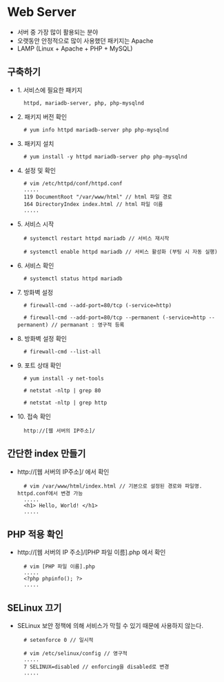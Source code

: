 # Web Server

- 서버 중 가장 많이 활용되는 분야
- 오랫동안 안정적으로 많이 사용했던 패키지는 Apache
- LAMP (Linux + Apache + PHP + MySQL)

## 구축하기

- 1\. 서비스에 필요한 패키지

		httpd, mariadb-server, php, php-mysqlnd

- 2\. 패키지 버전 확인

		# yum info httpd mariadb-server php php-mysqlnd

- 3\. 패키지 설치

		# yum install -y httpd mariadb-server php php-mysqlnd

- 4\. 설정 및 확인

		# vim /etc/httpd/conf/httpd.conf
		.....
  		119 DocumentRoot "/var/www/html" // html 파일 경로
		164 DirectoryIndex index.html // html 파일 이름
		.....

- 5\. 서비스 시작

		# systemctl restart httpd mariadb // 서비스 재시작

		# systemctl enable httpd mariadb // 서비스 활성화 (부팅 시 자동 실행)

- 6\. 서비스 확인

		# systemctl status httpd mariadb

- 7\. 방화벽 설정

		# firewall-cmd --add-port=80/tcp (-service=http)

		# firewall-cmd --add-port=80/tcp --permanent (-service=http --permanent) // permanant : 영구적 등록

- 8\. 방화벽 설정 확인

		# firewall-cmd --list-all

- 9\. 포트 상태 확인

		# yum install -y net-tools

		# netstat -nltp | grep 80

		# netstat -nltp | grep http

- 10\. 접속 확인

		http://[웹 서버의 IP주소]/

## 간단한 index 만들기

- http://[웹 서버의 IP주소]/ 에서 확인

		# vim /var/www/html/index.html // 기본으로 설정된 경로와 파일명. httpd.conf에서 변경 가능
		.....
		<h1> Hello, World! </h1>
		.....

## PHP 적용 확인

- http://[웹 서버의 IP 주소]/[PHP 파일 이름].php 에서 확인

		# vim [PHP 파일 이름].php
		.....
		<?php phpinfo(); ?>
		.....

## SELinux 끄기

- SELinux 보안 정책에 의해 서비스가 막힐 수 있기 때문에 사용하지 않는다.

		# setenforce 0 // 일시적

		# vim /etc/selinux/config // 영구적
	 	.....
	 	7 SELINUX=disabled // enforcing을 disabled로 변경
	 	.....

